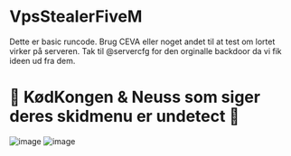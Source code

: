 # VpsStealerFiveM
Dette er basic runcode. Brug CEVA eller noget andet til at test om lortet virker på serveren. Tak til @servercfg for den orginalle backdoor da vi fik ideen ud fra dem. 

# 🤡 KødKongen & Neuss som siger deres skidmenu er undetect 🤡
![image](https://media.discordapp.net/attachments/826174306257600532/831106028006932510/unknown.png)
![image](https://user-images.githubusercontent.com/81833678/114391358-b12fd100-9b97-11eb-9788-eef16120b02a.png)
